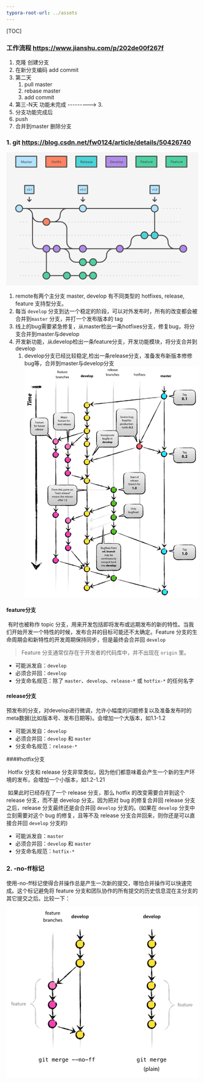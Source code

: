 ```yaml
---
typora-root-url: ../assets
---
```


[TOC]



### 工作流程   https://www.jianshu.com/p/202de00f267f

1. 克隆    创建分支  
2. 在新分支编码    add   commit
3. 第二天
   1. pull master
   2. rebase  master
   3. add commit
4. 第三-N天  功能未完成   --------->  3.
5. 分支功能完成后
6. push
7. 合并到master 删除分支  

### 1. git   https://blog.csdn.net/fw0124/article/details/50426740

![img](/../版本控制工具/assets/20151230174636677)

1. remote有两个主分支  master, develop   有不同类型的 hotfixes, release, feature 支持型分支。
2. 每当 `develop` 分支到达一个稳定的阶段，可以对外发布时，所有的改变都会被合并到`master` 分支，并打一个发布版本的 tag
3. 线上的bug需要紧急修复，从master检出一条hotfixes分支，修复bug，将分支合并到master与develop
4. 开发新功能，从develop检出一条feature分支，开发功能模块，将分支合并到develop
   1. develop分支已经比较稳定,检出一条release分支，准备发布新版本修修bug等，合并到master与develop分支
![img](/../版本控制工具/assets/20151229145702928)

#### feature分支

​	有时也被称作 topic 分支，用来开发包括即将发布或远期发布的新的特性。当我们开始开发一个特性的时候，发布合并的目标可能还不太确定。Feature 分支的生命周期会和新特性的开发周期保持同步，但是最终会合并回 `develop` 

> Feature 分支通常仅存在于开发者的代码库中，并不出现在 `origin` 里。

- 可能派发自：`develop`
- 必须合并回：`develop`
- 分支命名规范：除了 `master`、`develop`、`release-*` 或 `hotfix-*` 的任何名字

#### release分支

​	预发布的分支，对develop进行微调，允许小幅度的问题修复以及准备发布时的meta数据(比如版本号、发布日期等)。会增加一个大版本，如1.1-1.2

- 可能派发自：`develop`
- 必须合并回：`develop` 和 `master`
- 分支命名规范：`release-*`

####hotfix分支

​	Hotfix 分支和 release 分支非常类似，因为他们都意味着会产生一个新的生产环境的发布，会增加一个小版本，如1.2-1.21

​	如果此时已经存在了一个 release 分支，那么 hotfix 的改变需要合并到这个 release 分支，而不是 develop 分支。因为把对 bug 的修复合并回 release 分支之后，release 分支最终还是会合并回 `develop` 分支的。(如果在 `develop` 分支中立刻需要对这个 bug 的修复，且等不及 release 分支合并回来，则你还是可以直接合并回 `develop` 分支的)

- 可能派发自：`master`
- 必须合并回：`develop` 和 `master`
- 分支命名规范：`hotfix-*`

### 2. -no-ff标记

​	使用-no-ff标记使得合并操作总是产生一次新的提交，哪怕合并操作可以快速完成。这个标记避免将 feature 分支和团队协作的所有提交的历史信息混在主分支的其它提交之后。比较一下：

![img](/../版本控制工具/assets/20151229150332334)

